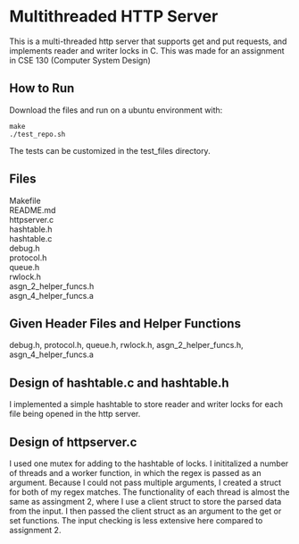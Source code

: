 # Multithreaded HTTP Server

This is a multi-threaded http server that supports get and put requests, and implements reader and writer locks in C.
This was made for an assignment in CSE 130 (Computer System Design)

## How to Run
Download the files and run on a ubuntu environment with: 
```
make
./test_repo.sh
```
The tests can be customized in the test_files directory.

## Files

Makefile <br />
README.md <br />
httpserver.c <br />
hashtable.h <br />
hashtable.c <br />
debug.h <br />
protocol.h <br />
queue.h <br />
rwlock.h <br />
asgn_2_helper_funcs.h <br />
asgn_4_helper_funcs.a <br />

## Given Header Files and Helper Functions

debug.h, protocol.h, queue.h, rwlock.h, asgn_2_helper_funcs.h, asgn_4_helper_funcs.a

## Design of hashtable.c and hashtable.h

I implemented a simple hashtable to store reader and writer locks for each file being opened in the http server.

## Design of httpserver.c

I used one mutex for adding to the hashtable of locks. I inititalized a number of threads and a worker function, in which the regex is passed as an argument. Because I could not pass multiple arguments, I created a struct for both of my regex matches. The functionality of each thread is almost the same as assingment 2, where I use a client struct to store the parsed data from the input. I then passed the client struct as an argument to the get or set functions. The input checking is less extensive here compared to assignment 2.
